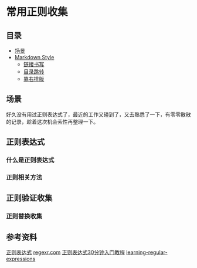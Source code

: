 # 常用正则收集
## <a name="index"></a> 目录
- [场景](#situation)
- [Markdown Style](#style)
  - [链接书写](#link)
  - [目录跳转](#index-jump)
  - [靠右排版](#align-right)

## 场景
好久没有用过正则表达式了，最近的工作又碰到了，又去熟悉了一下，有零零散散的记录，趁着这次机会索性再整理一下。

## 正则表达式
### 什么是正则表达式

### 正则相关方法



## 正则验证收集
###


### 正则替换收集



## 参考资料
[正则表达式](http://www.runoob.com/regexp/regexp-tutorial.html)
[regexr.com](https://regexr.com/)
[正则表达式30分钟入门教程](http://deerchao.net/tutorials/regex/regex.htm)
[learning-regular-expressions](https://stackoverflow.com/questions/4736/learning-regular-expressions)